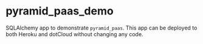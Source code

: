 pyramid_paas_demo
=================

SQLAlchemy app to demonstrate `pyramid_paas`. This app can be deployed to both Heroku and dotCloud without changing any code.
